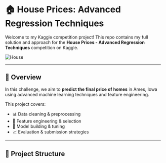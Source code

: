 # 🏠 House Prices: Advanced Regression Techniques

Welcome to my Kaggle competition project! This repo contains my full solution and approach for the **House Prices - Advanced Regression Techniques** competition on Kaggle.

![House](https://storage.googleapis.com/kaggle-media/competitions/House%20Prices/kaggle_5407_media_housesbanner.png)

---

## 🚀 Overview

In this challenge, we aim to **predict the final price of homes** in Ames, Iowa using advanced machine learning techniques and feature engineering.

This project covers:

- 📊 Data cleaning & preprocessing  
- 🧠 Feature engineering & selection  
- 🤖 Model building & tuning
- 📈 Evaluation & submission strategies

---

## 📂 Project Structure

